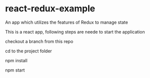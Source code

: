 # react-redux-example
An app which utilizes the features of Redux to manage state

This is a react app, following steps are neede to start the application

checkout a branch from this repo

cd to the project folder

npm install

npm start
